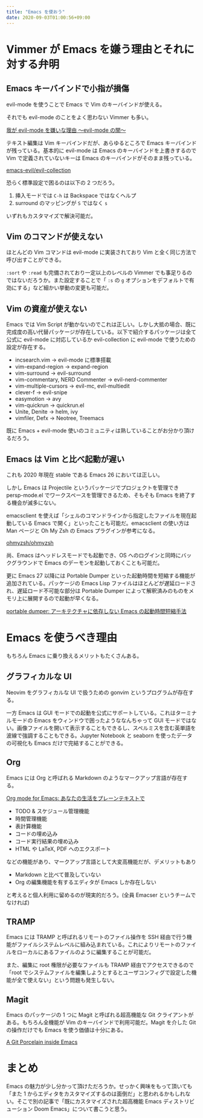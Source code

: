```yaml
---
title: "Emacs を使おう"
date: 2020-09-03T01:00:56+09:00
---
```


# Vimmer が Emacs を嫌う理由とそれに対する弁明

## Emacs キーバインドで小指が損傷

evil-mode を使うことで Emacs で Vim のキーバインドが使える。

それでも evil-mode のことをよく思わない Vimmer も多い。

[我が evil-mode を嫌いな理由 〜evil-mode の闇〜](https://www.slideshare.net/Shougo/evilmode-evilmode)

テキスト編集は Vim キーバインドだが、あらゆるところで Emacs キーバインドが残っている。基本的に evil-mode は Emacs のキーバインドを上書きするので Vim で定義されていないキーは Emacs のキーバインドがそのまま残っている。

[emacs-evil/evil-collection](https://github.com/emacs-evil/evil-collection)

恐らく標準設定で困るのは以下の 2 つだろう。

1. 挿入モードでは `C-h` は Backspace ではなくヘルプ
2. surround のマッピングが `S` ではなく `s`

いずれもカスタマイズで解決可能だ。

## Vim のコマンドが使えない

ほとんどの Vim コマンドは evil-mode に実装されており Vim と全く同じ方法で呼び出すことができる。

`:sort` や `:read` も完備されており一定以上のレベルの Vimmer でも事足りるのではないだろうか。また設定することで「 `:s` の `g` オプションをデフォルトで有効にする」など細かい挙動の変更も可能だ。

## Vim の資産が使えない

Emacs では Vim Script が動かないのでこれは正しい。しかし大抵の場合、既に完成度の高い代替パッケージが存在している。以下で紹介するパッケージは全て公式に evil-mode に対応しているか evil-collection に evil-mode で使うための設定が存在する。

- incsearch.vim → evil-mode に標準搭載
- vim-expand-region → expand-region
- vim-surround → evil-surround
- vim-commentary, NERD Commenter → evil-nerd-commenter
- vim-multiple-cursors → evil-mc, evil-multiedit
- clever-f → evil-snipe
- easymotion → avy
- vim-quickrun → quickrun.el
- Unite, Denite → helm, ivy
- vimfiler, Defx → Neotree, Treemacs

既に Emacs + evil-mode 使いのコミュニティは熟していることがお分かり頂けるだろう。

## Emacs は Vim と比べ起動が遅い

これも 2020 年現在 stable である Emacs 26 においては正しい。

しかし Emacs は Projectile というパッケージでプロジェクトを管理でき persp-mode.el でワークスペースを管理できるため、そもそも Emacs を終了する機会が滅多にない。

emacsclient を使えば「シェルのコマンドラインから指定したファイルを現在起動している Emacs で開く」といったことも可能だ。emacsclient の使い方は Man ページと Oh My Zsh の Emacs プラグインが参考になる。

[ohmyzsh/ohmyzsh](https://github.com/ohmyzsh/ohmyzsh/blob/master/plugins/emacs/emacs.plugin.zsh)

尚、Emacs はヘッドレスモードでも起動でき、OS へのログインと同時にバックグラウンドで Emacs のデーモンを起動しておくことも可能だ。

更に Emacs 27 以降には Portable Dumper といった起動時間を短縮する機能が追加されている。パッケージの Emacs Lisp ファイルはほとんどが遅延ロードされ、遅延ロード不可能な部分は Portable Dumper によって解釈済みのものをメモリ上に展開するので起動が早くなる。

[portable dumper: アーキテクチャに依存しない Emacs の起動時間短縮手法](http://lc.linux.or.jp/lc2002/papers/nagano0920h.pdf)

# Emacs を使うべき理由

もちろん Emacs に乗り換えるメリットもたくさんある。

## グラフィカルな UI

Neovim をグラフィカルな UI で扱うための gonvim というプログラムが存在する。

一方 Emacs は GUI モードでの起動を公式にサポートしている。これはターミナルモードの Emacs をウィンドウで囲ったようななんちゃって GUI モードではない。画像ファイルを開いて表示することもできるし、スペルミスを含む英単語を波線で強調することもできる。Jupyter Notebook と seaborn を使ったデータの可視化も Emacs だけで完結することができる。

## Org

Emacs には Org と呼ばれる Markdown のようなマークアップ言語が存在する。

[Org mode for Emacs: あなたの生活をプレーンテキストで](https://www.orgmode.org/ja)

- TODO & スケジュール管理機能
- 時間管理機能
- 表計算機能
- コードの埋め込み
- コード実行結果の埋め込み
- HTML や LaTeX, PDF へのエクスポート

などの機能があり、マークアップ言語として大変高機能だが、デメリットもあり

- Markdown と比べて普及していない
- Org の編集機能を有するエディタが Emacs しか存在しない

と考えると個人利用に留めるのが現実的だろう。(全員 Emacser というチームでなければ)

## TRAMP

Emacs には TRAMP と呼ばれるリモートのファイル操作を SSH 経由で行う機能がファイルシステムレベルに組み込まれている。これによりリモートのファイルをローカルにあるファイルのように編集することが可能だ。

また、編集に root 権限が必要なファイルも TRAMP 経由でアクセスできるので「root でシステムファイルを編集しようとするとユーザコンフィグで設定した機能が全て使えない」という問題も発生しない。

## Magit

Emacs のパッケージの 1 つに Magit と呼ばれる超高機能な Git クライアントがある。もちろん全機能が Vim のキーバインドで利用可能だ。Magit を介した Git の操作だけでも Emacs を使う価値は十分にある。

[A Git Porcelain inside Emacs](https://magit.vc)

# まとめ

Emacs の魅力が少し分かって頂けただろうか。せっかく興味をもって頂いても「また 1 からエディタをカスタマイズするのは面倒だ」と思われるかもしれない。そこで別の記事で「既にカスタマイズされた超高機能 Emacs ディストリビューション Doom Emacs」について書こうと思う。

